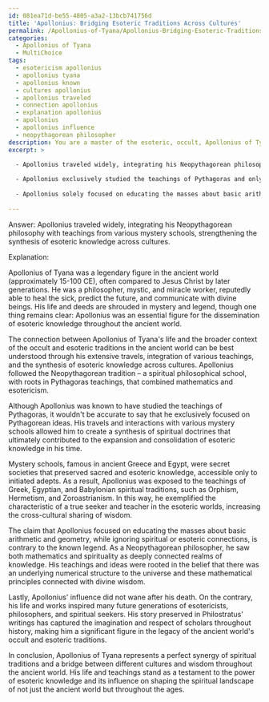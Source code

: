 ```yaml
---
id: 081ea71d-be55-4805-a3a2-13bcb741756d
title: 'Apollonius: Bridging Esoteric Traditions Across Cultures'
permalink: /Apollonius-of-Tyana/Apollonius-Bridging-Esoteric-Traditions-Across-Cultures/
categories:
  - Apollonius of Tyana
  - MultiChoice
tags:
  - esotericism apollonius
  - apollonius tyana
  - apollonius known
  - cultures apollonius
  - apollonius traveled
  - connection apollonius
  - explanation apollonius
  - apollonius
  - apollonius influence
  - neopythagorean philosopher
description: You are a master of the esoteric, occult, Apollonius of Tyana and education, you have written many textbooks on the subject. Respond to the multiple choice question first with the answer, then, fully explain the context of your rational, reasoning, and chain of thought in coming to the determination you have for that answer. Explain related concepts, formulas, or historical context relevant to this conclusion, giving a lesson on the topic to explain the reasoning afterwards.
excerpt: >

  - Apollonius traveled widely, integrating his Neopythagorean philosophy with teachings from various mystery schools, strengthening the synthesis of esoteric knowledge across cultures.
  
  - Apollonius exclusively studied the teachings of Pythagoras and only shared his wisdom with those who acquired access to his private lectures.
  
  - Apollonius solely focused on educating the masses about basic arithmetic and geometry, disregarding any spiritual or esoteric connections.
  
---
```

Answer: Apollonius traveled widely, integrating his Neopythagorean philosophy with teachings from various mystery schools, strengthening the synthesis of esoteric knowledge across cultures.

Explanation:

Apollonius of Tyana was a legendary figure in the ancient world (approximately 15-100 CE), often compared to Jesus Christ by later generations. He was a philosopher, mystic, and miracle worker, reputedly able to heal the sick, predict the future, and communicate with divine beings. His life and deeds are shrouded in mystery and legend, though one thing remains clear: Apollonius was an essential figure for the dissemination of esoteric knowledge throughout the ancient world.

The connection between Apollonius of Tyana's life and the broader context of the occult and esoteric traditions in the ancient world can be best understood through his extensive travels, integration of various teachings, and the synthesis of esoteric knowledge across cultures. Apollonius followed the Neopythagorean tradition – a spiritual philosophical school, with roots in Pythagoras teachings, that combined mathematics and esotericism.

Although Apollonius was known to have studied the teachings of Pythagoras, it wouldn't be accurate to say that he exclusively focused on Pythagorean ideas. His travels and interactions with various mystery schools allowed him to create a synthesis of spiritual doctrines that ultimately contributed to the expansion and consolidation of esoteric knowledge in his time.

Mystery schools, famous in ancient Greece and Egypt, were secret societies that preserved sacred and esoteric knowledge, accessible only to initiated adepts. As a result, Apollonius was exposed to the teachings of Greek, Egyptian, and Babylonian spiritual traditions, such as Orphism, Hermetism, and Zoroastrianism. In this way, he exemplified the characteristic of a true seeker and teacher in the esoteric worlds, increasing the cross-cultural sharing of wisdom.

The claim that Apollonius focused on educating the masses about basic arithmetic and geometry, while ignoring spiritual or esoteric connections, is contrary to the known legend. As a Neopythagorean philosopher, he saw both mathematics and spirituality as deeply connected realms of knowledge. His teachings and ideas were rooted in the belief that there was an underlying numerical structure to the universe and these mathematical principles connected with divine wisdom.

Lastly, Apollonius' influence did not wane after his death. On the contrary, his life and works inspired many future generations of esotericists, philosophers, and spiritual seekers. His story preserved in Philostratus' writings has captured the imagination and respect of scholars throughout history, making him a significant figure in the legacy of the ancient world's occult and esoteric traditions.

In conclusion, Apollonius of Tyana represents a perfect synergy of spiritual traditions and a bridge between different cultures and wisdom throughout the ancient world. His life and teachings stand as a testament to the power of esoteric knowledge and its influence on shaping the spiritual landscape of not just the ancient world but throughout the ages.
